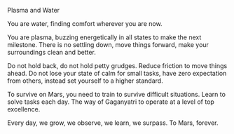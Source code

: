 Plasma and Water

You are water, finding comfort wherever you are now.

You are plasma, buzzing energetically in all states to make the next milestone. There is no settling down, move things forward, make your surroundings clean and better.

Do not hold back, do not hold petty grudges. Reduce friction to move things ahead. Do not lose your state of calm for small tasks, have zero expectation from others, instead set yourself to a higher standard. 

To survive on Mars, you need to train to survive difficult situations. Learn to solve tasks each day. The way of Gaganyatri to operate at a level of top excellence.

Every day, we grow, we observe, we learn, we surpass.
To Mars, forever.